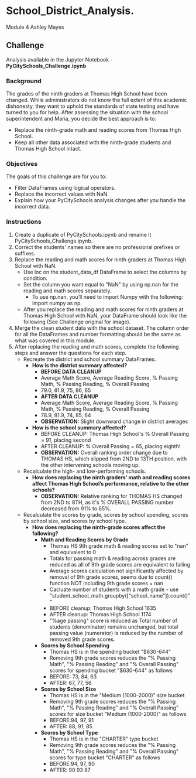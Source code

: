 # School_District_Analysis.

Module 4
Ashley Mayes

## Challenge

Analysis available in the Jupyter Notebook - **PyCitySchools_Challenge.ipynb**

### Background

The grades of the ninth graders at Thomas High School have been changed. While administrators do not know the full extent of this academic dishonesty, they want to uphold the standards of state testing and have turned to you for help.
After assessing the situation with the school superintendent and Maria, you decide the best approach is to:
- Replace the ninth-grade math and reading scores from Thomas High School.
- Keep all other data associated with the ninth-grade students and Thomas High School intact.

### Objectives

The goals of this challenge are for you to:
- Filter DataFrames using logical operators.
- Replace the incorrect values with NaN.
- Explain how your PyCitySchools analysis changes after you handle the incorrect data.  

### Instructions

1. Create a duplicate of PyCitySchools.ipynb and rename it PyCitySchools_Challenge.ipynb.
2. Correct the students' names so there are no professional prefixes or suffixes.
3. Replace the reading and math scores for ninth graders at Thomas High School with NaN.
    - Use loc on the student\_data_df DataFrame to select the columns by condition.
    - Set the column you want equal to "NaN" by using np.nan for the reading and math scores separately. 
        - To use np.nan, you’ll need to import Numpy with the following: import numpy as np.
    - After you replace the reading and math scores for ninth graders at Thomas High School with NaN, your DataFrame should look like the following (See Challenge original for image).
4. Merge the clean student data with the school dataset. The column order for all the DataFrames and number formatting should be the same as what was covered in this module.
5. After replacing the reading and math scores, complete the following steps and answer the questions for each step.
    - Recreate the district and school summary DataFrames.
        - **How is the district summary affected?**
            - **BEFORE DATA CLEANUP**
            - Average Math Score, Average Reading Score, % Passing Math, % Passing Reading, % Overall Passing
            - 79.0, 81.9, 75, 86, 65
            - **AFTER DATA CLEANUP**
            - Average Math Score, Average Reading Score, % Passing Math, % Passing Reading, % Overall Passing
            - 78.9, 81.9, 74, 85, 64
            - **OBSERVATION:** Slight downward change in district averages
        - **How is the school summary affected?**
            - BEFORE CLEANUP: Thomas High School's % Overall Passing = 91, placing second
            - AFTER CLEANUP: % Overall Passing = 65, placing eighth!
            - **OBSERVATION:** Overall ranking order change due to THOMAS HS, which slipped from 2ND to 13TH position, with the other intervening schools moving up.
    - Recalculate the high- and low-performing schools.
        - **How does replacing the ninth graders’ math and reading scores affect Thomas High School’s performance, relative to the other schools?**
            - **OBSERVATION:** Relative ranking for THOMAS HS changed from 2ND to 8TH, as it's % OVERALL PASSING number decreased from 91% to 65%.
    - Recalculate the scores by grade, scores by school spending, scores by school size, and scores by school type.
        - **How does replacing the ninth-grade scores affect the following?**
            - **Math and Reading Scores by Grade**
                - Thomas HS 9th grade math & reading scores set to "nan" and equivalent to 0
                - Totals for passing math & reading across grades are reduced as all of 9th grade scores are equivalent to failing
                - Average scores calculation not significantly affected by removal of 9th grade scores, seems due to count() function NOT including 9th grade scores = nan
                - Cacluate number of students with a math grade - use "student\_school\_math.groupby(["school_name"]).count()""
                - BEFORE cleanup: Thomas High School       1635
                - AFTER cleanup: Thomas High School       1174
                - "%age passing" score is reduced as Total number of students (denominator) remains unchanged, but total passing value (numerator) is reduced by the number of removed 9th grade scores.
            - **Scores by School Spending**
                - Thomas HS is in the spending bucket "$630-644"
                - Removing 9th grade scores reduces the "% Passing Math", "% Passing Reading" and "% Overall Passing" scores for spending bucket "$630-644" as follows
                - BEFORE: 73, 84, 63
                - AFTER: 67, 77, 56
            - **Scores by School Size**
                - Thomas HS is in the "Medium (1000-2000)" size bucket
                - Removing 9th grade scores reduces the "% Passing Math", "% Passing Reading" and "% Overall Passing" scores for size bucket "Medium (1000-2000)" as follows
                - BEFORE:94, 97, 91 
                - AFTER: 88, 91, 85
            - **Scores by School Type**
                - Thomas HS is in the "CHARTER" type bucket
                - Removing 9th grade scores reduces the "% Passing Math", "% Passing Reading" and "% Overall Passing" scores for type bucket "CHARTER" as follows
                - BEFORE:94, 97, 90 
                - AFTER: 90	93	87

